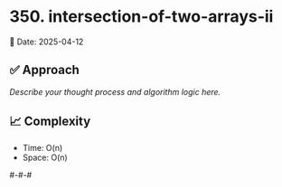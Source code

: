 # 350. intersection-of-two-arrays-ii

📅 Date: 2025-04-12

## ✅ Approach

_Describe your thought process and algorithm logic here._

## 📈 Complexity

- Time: O(n)
- Space: O(n)

#-#-#
